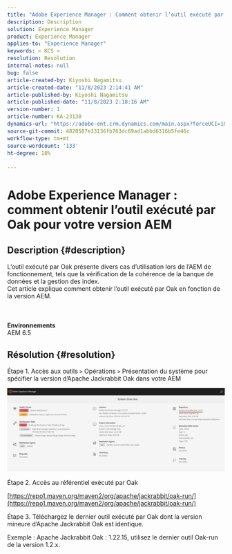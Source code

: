 ```yaml
---
title: "Adobe Experience Manager : Comment obtenir l’outil exécuté par Oak pour votre version AEM"
description: Description
solution: Experience Manager
product: Experience Manager
applies-to: "Experience Manager"
keywords: « KCS »
resolution: Resolution
internal-notes: null
bug: false
article-created-by: Kiyoshi Nagamitsu
article-created-date: "11/8/2023 2:14:41 AM"
article-published-by: Kiyoshi Nagamitsu
article-published-date: "11/8/2023 2:18:16 AM"
version-number: 1
article-number: KA-23130
dynamics-url: "https://adobe-ent.crm.dynamics.com/main.aspx?forceUCI=1&pagetype=entityrecord&etn=knowledgearticle&id=39bd448d-dc7d-ee11-8179-6045bd006a22"
source-git-commit: 4820587e33136fb763dc69ad1abbd6316b5fe46c
workflow-type: tm+mt
source-wordcount: '133'
ht-degree: 18%

---
```


# Adobe Experience Manager : comment obtenir l’outil exécuté par Oak pour votre version AEM

## Description {#description}

L’outil exécuté par Oak présente divers cas d’utilisation lors de l’AEM de fonctionnement, tels que la vérification de la cohérence de la banque de données et la gestion des index.
<br>Cet article explique comment obtenir l’outil exécuté par Oak en fonction de la version AEM.
<br> <br><br><br>
<b>Environnements</b><br>
AEM 6.5

## Résolution {#resolution}


Étape 1. Accès aux outils `>`  Opérations `>`  Présentation du système pour spécifier la version d’Apache Jackrabbit Oak dans votre AEM

![](assets/9c19e0e0-dc7d-ee11-8179-6045bd006a22.png)

Étape 2. Accès au référentiel exécuté par Oak

[https://repo1.maven.org/maven2/org/apache/jackrabbit/oak-run/](https://repo1.maven.org/maven2/org/apache/jackrabbit/oak-run/)

Étape 3. Téléchargez le dernier outil exécuté par Oak dont la version mineure d’Apache Jackrabbit Oak est identique.

Exemple : Apache Jackrabbit Oak : 1.22.15, utilisez le dernier outil Oak-run de la version 1.2.x.
